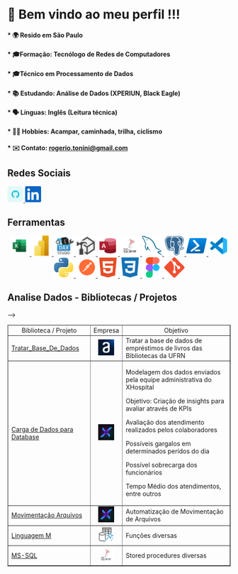 <!DOCTYPE html>
<html>

# 🙌 Bem vindo ao meu perfil !!!

#### * 🌍  Resido em São Paulo
#### * 🎓Formação: Tecnólogo de Redes de Computadores 
#### * 🎓Técnico em Processamento de Dados
#### * 📚 Estudando: Análise de Dados (XPERIUN, Black Eagle)
#### * 🗣️ Línguas: Inglês (Leitura técnica)
#### * 🚵‍♀️ Hobbies: Acampar, caminhada, trilha, ciclismo
#### * ✉️ Contato: [rogerio.tonini@gmail.com](mailto:rogerio.tonini@gmail.com)

## Redes Sociais
<p align="left">
  <a href="https://www.github.com/RogerioTonini" target="_blank" rel="noreferrer"> 
    <img src="https://github.com/RogerioTonini/RogerioTonini/blob/main/images/github-colored.png" width="36" height="36" /> 
  </a> 
  <a href="https://www.linkedin.com/in/rogerio-tonini" target="_blank" rel="noreferrer"> 
    <img src="https://github.com/RogerioTonini/RogerioTonini/blob/main/images/linkedin.svg" width="36" height="36" /> 
  </a>
</p>

## Ferramentas
<div align="center">
    <!-- Excel -->
    <a href="https://support.microsoft.com/pt-br/excel" target="_blank" rel="noreferrer">
		  <img src="https://github.com/RogerioTonini/RogerioTonini/blob/main/images/excel.png" width="46" height="46" alt="Microsoft Excel" />
    </a>
    <!-- Power BI -->
    <a href="https://www.microsoft.com/pt-br/power-platform/products/power-bi" target="_blank" rel="noreferrer">
		  <img src="https://github.com/RogerioTonini/RogerioTonini/blob/main/images/powerbi.png" width="46" height="46" alt="Power BI" />
    </a>
      <!-- DAX Studio -->
    <a href="https://daxstudio.org" target="_blank" rel="noreferrer">
		  <img src="https://github.com/RogerioTonini/RogerioTonini/blob/main/images/dax-studio.png" width="46" height="46" alt="Dax Studio" />
    </a>
    <!-- Tabular Editor -->
    <a href="https://www.sqlbi.com/tools/tabular-editor" target="_blank" rel="noreferrer">
		  <img src="https://github.com/RogerioTonini/RogerioTonini/blob/main/images/tabular-editor.png" width="46" height="46" alt="Tabular Editor" />
    </a>
    <!-- Microsoft Access -->
    <a href="https://support.microsoft.com/pt-br/access" target="_blank" rel="noreferrer">
		  <img src="https://github.com/RogerioTonini/RogerioTonini/blob/main/images/access.svg" width="46" height="46" alt="Microsoft Access" />
    </a>
    <!-- Microsoft SQL Server -->
    <a href="https://www.microsoft.com/en-us/sql-server" target="_blank" rel="noreferrer">
		  <img src="https://github.com/RogerioTonini/RogerioTonini/blob/main/images/sql-server.png" width="46" height="46" alt="Microsoft SQL Server" />
    </a>
    <!-- MySQL -->
    <a href="https://www.mysql.com/" target="_blank" rel="noreferrer">
		  <img src="https://github.com/RogerioTonini/RogerioTonini/blob/main/images/mysql-colored.svg" width="46" height="46" alt="MySQL" />
    </a>
    <!-- PostGre -->
    <a href="https://www.postgresql.org/" target="_blank" rel="noreferrer">
		  <img src="https://github.com/RogerioTonini/RogerioTonini/blob/main/images/postgresql-colored.svg" width="46" height="46" alt="PostgreSQL" />
    </a>
    <!-- Power Shell -->
    <a href="https://learn.microsoft.com/pt-br/powershell/" target="_blank" rel="noreferrer">
		  <img src="https://github.com/RogerioTonini/RogerioTonini/blob/main/images/powershell.png" width="46" height="46" alt="Power ShellL" />
    </a>
    <!-- Visual Studio Code -->
    <a href="https://code.visualstudio.com/" target="_blank" rel="noreferrer">
		  <img src="https://github.com/RogerioTonini/RogerioTonini/blob/main/images/visualstudiocode.png" width="46" height="46" alt="VS Code" />
    </a>
    <!-- Python -->
    <a href="https://www.python.org/" target="_blank" rel="noreferrer">
		  <img src="https://github.com/RogerioTonini/RogerioTonini/blob/main/images/python-colored.svg" width="46" height="46" alt="Python" />
    </a>
    <!-- Postman -->
    <a href="https://www.postman.com/" target="_blank" rel="noreferrer">
		  <img src="https://github.com/RogerioTonini/RogerioTonini/blob/main/images/postman.svg" width="46" height="46" alt="Python" />
    </a>    
    <!-- HTML -->
    <a href="https://developer.mozilla.org/en-US/docs/Glossary/HTML5" target="_blank" rel="noreferrer">
		  <img src="https://github.com/RogerioTonini/RogerioTonini/blob/main/images/html5-colored.svg" width="46" height="46" alt="HTML5" />
    </a>
    <!-- CSS -->
    <a href="https://www.w3.org/TR/CSS/#css" target="_blank" rel="noreferrer">
		  <img src="https://github.com/RogerioTonini/RogerioTonini/blob/main/images/css3-colored.svg" width="46" height="46" alt="CSS3" />
    </a>
    <!-- Figma -->
    <a href="https://www.figma.com/" target="_blank" rel="noreferrer">
		  <img src="https://github.com/RogerioTonini/RogerioTonini/blob/main/images/figma-colored.svg" width="46" height="46" alt="Figma" />
    </a>
    <!-- Git -->
    <a href="https://git-scm.com/" target="_blank" rel="noreferrer">
      <img src="https://github.com/RogerioTonini/RogerioTonini/blob/main/images/git-colored.svg" width="46" height="46" alt="Git" />
    </a>
</div>

## Analise Dados - Bibliotecas / Projetos
<table border="1" style="width:100%"> -->
  <thead>
    <tr>
        <td align="center">Biblioteca / Projeto</td>
        <td align="center">Empresa</td>
        <td align="center">Objetivo</td>
    </tr>
  </thead>
  <body>
    <tr>
      <td align="left"> <a href="https://github.com/RogerioTonini/AD_7DaysOfCode.io">Tratar_Base_De_Dados</a> </td>
      <td align="center">
        <a href="https://www.alura.com.br/" target="_blank" rel="noreferrer">
          <img src="https://github.com/RogerioTonini/RogerioTonini/blob/main/images/alura.png" width="36" height="36" alt="Alura"/>
        </a>
      </td>
      <td align="left"> Tratar a base de dados de empréstimos de livros das Bibliotecas da UFRN </td>
    </tr>
    <!-- -->
    <tr>
      <td align="left"> <a href="https://github.com/RogerioTonini/AD_XPERIUN_D-007_XHospital_Internacoes">Carga de Dados para Database </a> </td>
      <td align="center"> 
        <img src="https://github.com/RogerioTonini/RogerioTonini/blob/main/images/xperiun.png" width="36" height="36" alt="XPERIUN"/>
      </td>
      <td>
          <p>Modelagem dos dados enviados pela equipe administrativa do XHospital</p>
          <p>Objetivo: Criação de insights para avaliar através de KPIs</p>
          <p>Avaliação dos atendimento realizados pelos colaboradores</p>
          <p>Possíveis gargalos em determinados perídos do dia</p>
          <p>Possível sobrecarga dos funcionários</p>
          <p>Tempo Médio dos atendimentos, entre outros</p>
        </td>
      </td>
    </tr>
    <!-- -->
    <tr>
      <td align="left"> <a href="https://github.com/RogerioTonini/AD_XPERIUN_Python_Basico"> Movimentação Arquivos</a> </td>
      <td align="center"> 
        <a href="https://www.xperiun.com/" target="_blank" rel="noreferrer">                            
          <img src="https://github.com/RogerioTonini/RogerioTonini/blob/main/images/xperiun.png" width="36" height="36" alt="XPERIUN"/>
        </a>
      </td>
      <td align="left"> Automatização de Movimentação de Arquivos</td>
    </tr>
    <!-- -->
    <tr> 
      <td align="left"> <a href="https://github.com/RogerioTonini/Ling_M"> Linguagem M</a> </td> 
      <td align="center">
          <a href="https://learn.microsoft.com/pt-br/powerquery-m/" target="_blank" rel="noreferrer">
            <img src="https://github.com/RogerioTonini/RogerioTonini/blob/main/images/powerquery.png" width="36" height="36" alt="Power Query"/>
          </a>
      <td align="left"> Funções diversas</td>
    </tr>          
    <!-- -->
    <tr> 
      <td align="left"> <a href="https://github.com/RogerioTonini/SQL_Comandos_Diversos"> MS-SQL</a> </td> 
      <td align="center">
        <a href="https://www.microsoft.com/en-us/sql-server" target="_blank" rel="noreferrer">
          <img src="https://github.com/RogerioTonini/RogerioTonini/blob/main/images/sql-server.png" width="36" height="36" alt="SQL Server"/>
        </a>
      </td>
      <td align="left"> Stored procedures diversas</td>
    </tr>
  </body>
</table>
</html>